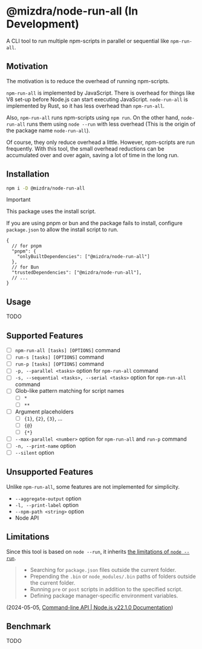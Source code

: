 # @mizdra/node-run-all (In Development)

A CLI tool to run multiple npm-scripts in parallel or sequential like `npm-run-all`.

## Motivation

The motivation is to reduce the overhead of running npm-scripts.

`npm-run-all` is implemented by JavaScript. There is overhead for things like V8 set-up before Node.js can start executing JavaScript. `node-run-all` is implemented by Rust, so it has less overhead than `npm-run-all`.

Also, `npm-run-all` runs npm-scripts using `npm run`. On the other hand, `node-run-all` runs them using `node --run` with less overhead (This is the origin of the package name `node-run-all`).

Of course, they only reduce overhead a little. However, npm-scripts are run frequently. With this tool, the small overhead reductions can be accumulated over and over again, saving a lot of time in the long run.

## Installation

```bash
npm i -D @mizdra/node-run-all
```

> [!IMPORTANT]  
> This package uses the install script.
>
> If you are using pnpm or bun and the package fails to install, configure `package.json` to allow the install script to run.
>
> ```jsonc
> {
>   // for pnpm
>   "pnpm": {
>     "onlyBuiltDependencies": ["@mizdra/node-run-all"]
>   },
>   // for Bun
>   "trustedDependencies": ["@mizdra/node-run-all"],
>   // ...
> }
> ```

## Usage

TODO

## Supported Features

- [ ] `npm-run-all [tasks] [OPTIONS]` command
- [ ] `run-s [tasks] [OPTIONS]` command
- [ ] `run-p [tasks] [OPTIONS]` command
- [ ] `-p, --parallel <tasks>` option for `npm-run-all` command
- [ ] `-s, --sequential <tasks>, --serial <tasks>` option for `npm-run-all` command
- [ ] Glob-like pattern matching for script names
  - [ ] `*`
  - [ ] `**`
- [ ] Argument placeholders
  - [ ] `{1}`, `{2}`, `{3}`, ...
  - [ ] `{@}`
  - [ ] `{*}`
- [ ] `--max-parallel <number>` option for `npm-run-all` and `run-p` command
- [ ] `-n, --print-name` option
- [ ] `--silent` option

## Unsupported Features

Unlike `npm-run-all`, some features are not implemented for simplicity.

- `--aggregate-output` option
- `-l, --print-label` option
- `--npm-path <string>` option
- Node API

## Limitations

Since this tool is based on `node --run`, it inherits [the limitations of `node --run`](https://nodejs.org/docs/latest/api/cli.html#intentional-limitations).

> - Searching for `package.json` files outside the current folder.
> - Prepending the `.bin` or `node_modules/.bin` paths of folders outside the current folder.
> - Running `pre` or `post` scripts in addition to the specified script.
> - Defining package manager-specific environment variables.
>
(2024-05-05, [Command-line API | Node.js v22.1.0 Documentation](https://nodejs.org/docs/latest/api/cli.html#intentional-limitations))

## Benchmark

TODO
